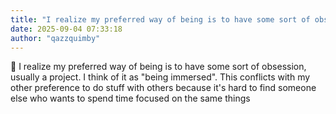 ```yaml
---
title: "I realize my preferred way of being is to have some sort of obsession  usually"
date: 2025-09-04 07:33:18
author: "qazzquimby"
---
```


💭 I realize my preferred way of being is to have some sort of obsession, usually a project. I think of it as "being immersed". This conflicts with my other preference to do stuff with others because it's hard to find someone else who wants to spend time focused on the same things
